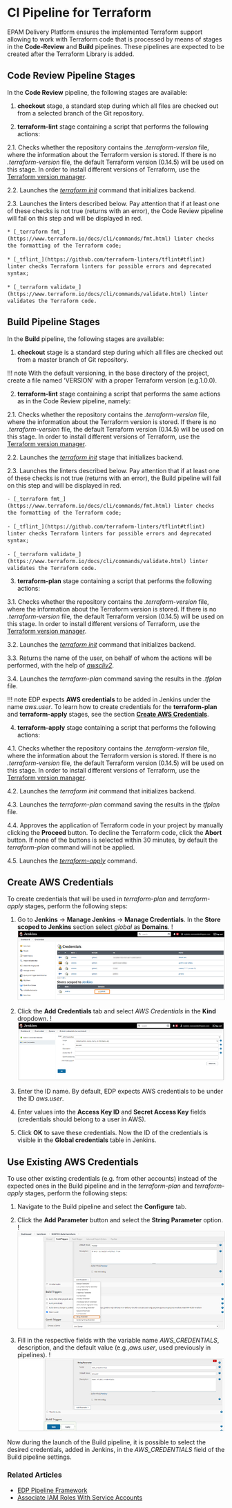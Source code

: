 # CI Pipeline for Terraform

EPAM Delivery Platform ensures the implemented Terraform support allowing to work with Terraform code that is processed by means of stages in the **Code-Review** and **Build** pipelines. These pipelines are expected to be created after the Terraform Library is added.

## Code Review Pipeline Stages

In the **Code Review** pipeline, the following stages are available:

1. **checkout** stage, a standard step during which all files are checked out from a selected branch of the Git repository.

2. **terraform-lint** stage containing a script that performs the following actions:

  2.1. Checks whether the repository contains the _.terraform-version_ file, where the information about the Terraform version is stored. If there is no _.terraform-version_ file, the default Terraform version (0.14.5) will be used on this stage. In order to install different versions of Terraform, use the [Terraform version manager](https://github.com/tfutils/tfenv#tfenv).

  2.2. Launches the [_terraform init_](https://www.terraform.io/docs/cli/commands/init.html) command that initializes backend.

  2.3. Launches the linters described below. Pay attention that if at least one of these checks is not true (returns with an error), the Code Review pipeline will fail on this step and will be displayed in red.

    * [_terraform fmt_](https://www.terraform.io/docs/cli/commands/fmt.html) linter checks the formatting of the Terraform code;

    * [_tflint_](https://github.com/terraform-linters/tflint#tflint) linter checks Terraform linters for possible errors and deprecated syntax;

    * [_terraform validate_](https://www.terraform.io/docs/cli/commands/validate.html) linter validates the Terraform code.

## Build Pipeline Stages

In the **Build** pipeline, the following stages are available:

1. **checkout** stage is a standard step during which all files are checked out from a master branch of Git repository.

  !!! note
      With the default versioning, in the base directory of the project, create a file named 'VERSION' with a proper Terraform version (e.g.1.0.0).

2. **terraform-lint** stage containing a script that performs the same actions as in the Code Review pipeline, namely:

  2.1. Checks whether the repository contains the _.terraform-version_ file, where the information about the Terraform version is stored. If there is no _.terraform-version_ file, the default Terraform version (0.14.5) will be used on this stage. In order to install different versions of Terraform, use the [Terraform version manager](https://github.com/tfutils/tfenv#tfenv).

  2.2. Launches the [_terraform init_](https://www.terraform.io/docs/cli/commands/init.html) stage that initializes backend.

  2.3. Launches the linters described below. Pay attention that if at least one of these checks is not true (returns with an error), the Build pipeline will fail on this step and will be displayed in red.

    - [_terraform fmt_](https://www.terraform.io/docs/cli/commands/fmt.html) linter checks the formatting of the Terraform code;

    - [_tflint_](https://github.com/terraform-linters/tflint#tflint) linter checks Terraform linters for possible errors and deprecated syntax;

    - [_terraform validate_](https://www.terraform.io/docs/cli/commands/validate.html) linter validates the Terraform code.

3. **terraform-plan** stage containing a script that performs the following actions:

  3.1. Checks whether the repository contains the _.terraform-version_ file, where the information about the Terraform version is stored. If there is no _.terraform-version_ file, the default Terraform version (0.14.5) will be used on this stage. In order to install different versions of Terraform, use the [Terraform version manager](https://github.com/tfutils/tfenv#tfenv).

  3.2. Launches the [_terraform init_](https://www.terraform.io/docs/cli/commands/init.html) command that initializes backend.

  3.3. Returns the name of the user, on behalf of whom the actions will be performed, with the help of [_awscliv2_](https://docs.aws.amazon.com/cli/latest/userguide/cli-chap-welcome.html).

  3.4. Launches the _terraform-plan_ command saving the results in the _.tfplan_ file.

  !!! note
      EDP expects **AWS credentials** to be added in Jenkins under the name _aws.user_. To learn how to create credentials for the **terraform-plan** and **terraform-apply** stages, see the section [**Create AWS Credentials**](#create-aws-credentials).

4. **terraform-apply** stage containing a script that performs the following actions:

  4.1. Checks whether the repository contains the _.terraform-version_ file, where the information about the Terraform version is stored. If there is no _.terraform-version_ file, the default Terraform version (0.14.5) will be used on this stage. In order to install different versions of Terraform, use the [Terraform version manager](https://github.com/tfutils/tfenv#tfenv).

  4.2. Launches the _terraform init_ command that initializes backend.

  4.3. Launches the _terraform-plan_ command saving the results in the _tfplan_ file.

  4.4. Approves the application of Terraform code in your project by manually clicking the **Proceed** button. To decline the Terraform code, click the **Abort** button. If none of the buttons is selected within 30 minutes, by default the _terraform-plan_ command will not be applied.

  4.5. Launches the [_terraform-apply_](https://www.terraform.io/docs/cli/commands/apply.html) command.

## Create AWS Credentials

To create credentials that will be used in _terraform-plan_ and _terraform-apply_ stages, perform the following steps:

  1. Go to **Jenkins** -> **Manage Jenkins** -> **Manage Credentials**. In the **Store scoped to Jenkins** section select _global_ as **Domains**.
    !![Jenkins credential](../assets/user-guide/tflib1.png)

  2. Click the **Add Credentials** tab and select _AWS Credentials_ in the **Kind** dropdown.
    !![Jenkins credential](../assets/user-guide/tflib2.png)

  3. Enter the ID name. By default, EDP expects AWS credentials to be under the ID _aws.user_.

  4. Enter values into the **Access Key ID** and **Secret Access Key** fields (credentials should belong to a user in AWS).

  5. Click **OK** to save these credentials. Now the ID of the credentials is visible in the **Global credentials** table in Jenkins.

## Use Existing AWS Credentials

To use other existing credentials (e.g. from other accounts) instead of the expected ones in the Build pipeline and in the _terraform-plan_ and _terraform-apply_ stages, perform the following steps:

1. Navigate to the Build pipeline and select the **Configure** tab.

2. Click the **Add Parameter** button and select the **String Parameter** option.
  !![Add string parameter](../assets/user-guide/tflib3.png)

3. Fill in the respective fields with the variable name _AWS_CREDENTIALS_, description, and the default value (e.g.,_aws.user_, used previously in pipelines).
  !![Set value](../assets/user-guide/tflib4.png)

Now during the launch of the Build pipeline, it is possible to select the desired credentials, added in Jenkins, in the _AWS_CREDENTIALS_ field of the Build pipeline settings.

### Related Articles

* [EDP Pipeline Framework](pipeline-framework.md)
* [Associate IAM Roles With Service Accounts](../operator-guide/enable-irsa.md)
